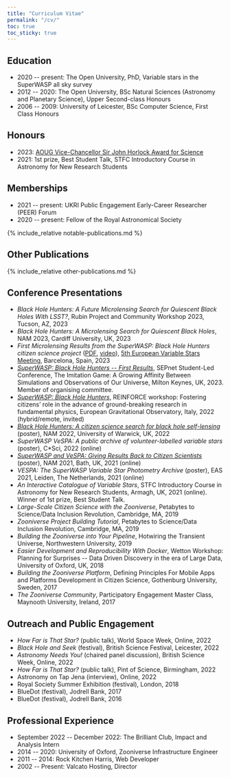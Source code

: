 ```yaml
---
title: "Curriculum Vitae"
permalink: "/cv/"
toc: true
toc_sticky: true
---
```


## Education

* 2020 -- present: The Open University, PhD, Variable stars in the SuperWASP all sky survey
* 2012 -- 2020: The Open University, BSc Natural Sciences (Astronomy and Planetary Science), Upper Second-class Honours
* 2006 -- 2009: University of Leicester, BSc Computer Science, First Class Honours

## Honours

* 2023: [AOUG Vice-Chancellor Sir John Horlock Award for Science](https://www.aoug.org.uk/aoug-awards/aoug-vice-chancellor-sir-john-horlock-award-for-science/)
* 2021: 1st prize, Best Student Talk, STFC Introductory Course in Astronomy for New Research Students

## Memberships

* 2021 -- present: UKRI Public Engagement Early-Career Researcher (PEER) Forum
* 2020 -- present: Fellow of the Royal Astronomical Society

{% include_relative notable-publications.md %}

## Other Publications

{% include_relative other-publications.md %}

## Conference Presentations

* _Black Hole Hunters: A Future Microlensing Search for Quiescent Black Holes With LSST?_, Rubin Project and Community Workshop 2023, Tucson, AZ, 2023
* _Black Hole Hunters: A Microlensing Search for Quiescent Black Holes_, NAM 2023, Cardiff University, UK, 2023
* _First Microlensing Results from the SuperWASP: Black Hole Hunters citizen science project_ ([PDF](http://rr-lyr.irap.omp.eu/photometry/EVS5/presentations/EVS5-AMcMaster.pdf), [video](https://www.youtube.com/watch?v=xlNiwW1MRXU&list=PL2a3Clhn8PNXKsjOjwuNVDHafz2uxHC3J&index=2)), [5th European Variable Stars Meeting](http://rr-lyr.irap.omp.eu/photometry/EVS5/article_0001.en.php), Barcelona, Spain, 2023
* _[SuperWASP: Black Hole Hunters -- First Results](/assets/slides/2023-sepnet-bhh.pdf)_, SEPnet Student-Led Conference, The Imitation Game: A Growing Affinity Between Simulations and Observations of Our Universe, Milton Keynes, UK, 2023. Member of organising committee.
* _[SuperWASP: Black Hole Hunters](/assets/slides/2022-reinforce-bhh.pdf)_, REINFORCE workshop: Fostering citizens’ role in the advance of ground-breaking research in fundamental physics, European Gravitational Observatory, Italy, 2022 (hybrid/remote, invited)
* _[Black Hole Hunters: A citizen science search for black hole self-lensing](/assets/slides/2022-NAM.pdf)_ (poster), NAM 2022, University of Warwick, UK, 2022
* _SuperWASP VeSPA: A public archive of volunteer-labelled variable stars_ (poster), C*Sci, 2022 (online)
* _[SuperWASP and VeSPA: Giving Results Back to Citizen Scientists](/assets/slides/2021-NAM.pdf)_ (poster), NAM 2021, Bath, UK, 2021 (online)
* _VESPA: The SuperWASP Variable Star Photometry Archive_ (poster), EAS 2021, Leiden, The Netherlands, 2021 (online)
* _An Interactive Catalogue of Variable Stars_, STFC Introductory Course in Astronomy for New Research Students, Armagh, UK, 2021 (online). Winner of 1st prize, Best Student Talk.
* _Large-Scale Citizen Science with the Zooniverse_, Petabytes to Science/Data Inclusion Revolution, Cambridge, MA, 2019
* _Zooniverse Project Building Tutorial_, Petabytes to Science/Data Inclusion Revolution, Cambridge, MA, 2019
* _Building the Zooniverse into Your Pipeline_, Hotwiring the Transient Universe, Northwestern University, 2019
* _Easier Development and Reproducibility With Docker_, Wetton Workshop: Planning for Surprises -- Data Driven Discovery in the era of Large Data, University of Oxford, UK, 2018
* _Building the Zooniverse Platform_, Defining Principles For Mobile Apps and Platforms Development in Citizen Science, Gothenburg University, Sweden, 2017
* _The Zooniverse Community_, Participatory Engagement Master Class, Maynooth University, Ireland, 2017

## Outreach and Public Engagement

* _How Far is That Star?_ (public talk), World Space Week, Online, 2022
* _Black Hole and Seek_ (festival), British Science Festival, Leicester, 2022
* _Astronomy Needs You!_ (chaired panel discussion), British Science Week, Online, 2022
* _How Far is That Star?_ (public talk), Pint of Science, Birmingham, 2022
* Astronomy on Tap Jena (interview), Online, 2022
* Royal Society Summer Exhibition (festival), London, 2018
* BlueDot (festival), Jodrell Bank, 2017
* BlueDot (festival), Jodrell Bank, 2016

## Professional Experience

* September 2022 -- December 2022: The Brilliant Club, Impact and Analysis Intern
* 2014 -- 2020: University of Oxford, Zooniverse Infrastructure Engineer
* 2011 -- 2014: Rock Kitchen Harris, Web Developer
* 2002 -- Present: Valcato Hosting, Director
